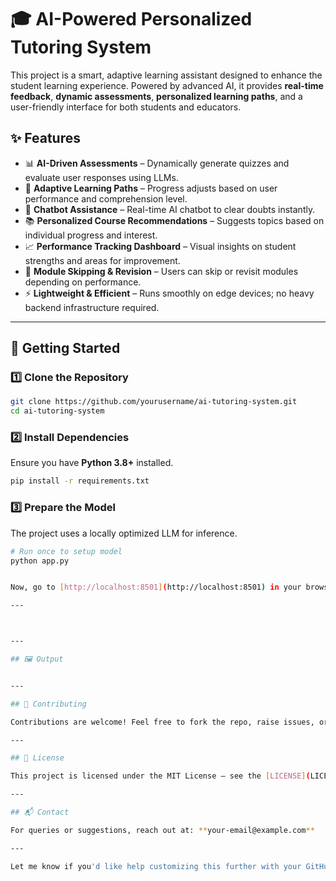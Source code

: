 
# 🎓 AI-Powered Personalized Tutoring System

This project is a smart, adaptive learning assistant designed to enhance the student learning experience. Powered by advanced AI, it provides **real-time feedback**, **dynamic assessments**, **personalized learning paths**, and a user-friendly interface for both students and educators.


## ✨ Features

- 📊 **AI-Driven Assessments** – Dynamically generate quizzes and evaluate user responses using LLMs.
- 🧠 **Adaptive Learning Paths** – Progress adjusts based on user performance and comprehension level.
- 💬 **Chatbot Assistance** – Real-time AI chatbot to clear doubts instantly.
- 📚 **Personalized Course Recommendations** – Suggests topics based on individual progress and interest.
- 📈 **Performance Tracking Dashboard** – Visual insights on student strengths and areas for improvement.
- 🔁 **Module Skipping & Revision** – Users can skip or revisit modules depending on performance.
- ⚡ **Lightweight & Efficient** – Runs smoothly on edge devices; no heavy backend infrastructure required.

---

## 🚀 Getting Started

### 1️⃣ Clone the Repository
```bash
git clone https://github.com/yourusername/ai-tutoring-system.git
cd ai-tutoring-system
```

### 2️⃣ Install Dependencies
Ensure you have **Python 3.8+** installed.
```bash
pip install -r requirements.txt
```

### 3️⃣ Prepare the Model
The project uses a locally optimized LLM for inference.

```bash
# Run once to setup model
python app.py


Now, go to [http://localhost:8501](http://localhost:8501) in your browser to use the app.

---



---

## 🖼️ Output


---

## 🤝 Contributing

Contributions are welcome! Feel free to fork the repo, raise issues, or submit pull requests.

---

## 📜 License

This project is licensed under the MIT License – see the [LICENSE](LICENSE) file for details.

---

## 📬 Contact

For queries or suggestions, reach out at: **your-email@example.com**

---

Let me know if you'd like help customizing this further with your GitHub link, actual screenshots, or detailed API definitions!

